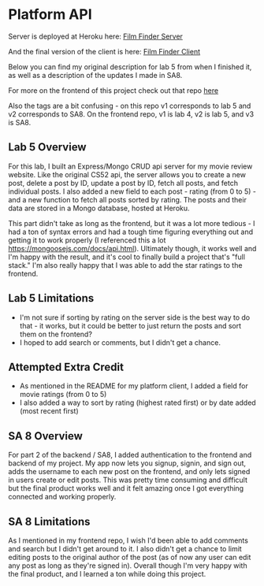 # Platform API

Server is deployed at Heroku here: [Film Finder Server](https://lab5-platform-api-jeremywasham.herokuapp.com/)

And the final version of the client is here: [Film Finder Client](http://jeremywasham-filmfinder-final.surge.sh/)

Below you can find my original description for lab 5 from when I finished it, as well as a description of the updates I made in SA8. 

For more on the frontend of this project check out that repo [here](https://github.com/dartmouth-cs52-20X/platform-client-jeremy-washam/blob/master/README.md)

Also the tags are a bit confusing - on this repo v1 corresponds to lab 5 and v2 corresponds to SA8. On the frontend repo, v1 is lab 4, v2 is lab 5, and v3 is SA8. 

## Lab 5 Overview

For this lab, I built an Express/Mongo CRUD api server for my movie review website. Like the original CS52 api, the server allows you to create a new post, delete a post by ID, update a post by ID, fetch all posts, and fetch individual posts. I also added a new field to each post - rating (from 0 to 5) - and a new function to fetch all posts sorted by rating. The posts and their data are stored in a Mongo database, hosted at Heroku.

This part didn't take as long as the frontend, but it was a lot more tedious - I had a ton of syntax errors and had a tough time figuring everything out and getting it to work properly (I referenced this a lot https://mongoosejs.com/docs/api.html). Ultimately though, it works well and I'm happy with the result, and it's cool to finally build a project that's "full stack." I'm also really happy that I was able to add the star ratings to the frontend.

## Lab 5 Limitations
* I'm not sure if sorting by rating on the server side is the best way to do that - it works, but it could be better to just return the posts and sort them on the frontend?
* I hoped to add search or comments, but I didn't get a chance.

## Attempted Extra Credit 
* As mentioned in the README for my platform client, I added a field for movie ratings (from 0 to 5)
* I also added a way to sort by rating (highest rated first) or by date added (most recent first)

## SA 8 Overview

For part 2 of the backend / SA8, I added authentication to the frontend and backend of my project. My app now lets you signup, signin, and sign out, adds the username to each new post on the frontend, and only lets signed in users create or edit posts. This was pretty time consuming and difficult but the final product works well and it felt amazing once I got everything connected and working properly.

## SA 8 Limitations

As I mentioned in my frontend repo, I wish I'd been able to add comments and search but I didn't get around to it. I also didn't get a chance to limit editing posts to the original author of the post (as of now any user can edit any post as long as they're signed in). Overall though I'm very happy with the final product, and I learned a ton while doing this project. 
